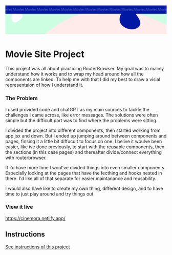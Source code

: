 <h1 align="center">
  <a href="">
    <img src="/src/assets/movies.svg" alt="Project Banner Image">
  </a>
</h1>

# Movie Site Project

This project was all about practicing RouterBrowser. My goal was to mainly understand how it works and to wrap my head around how all the components are linked. To help me with that I did my best to draw a visial representaion of how I understand it.

### The Problem

I used provided code and chatGPT as my main sources to tackle the challenges I came across, like error messages. The solutions were often simple but the difficult part was to find where the problems were sitting.

I divided the project into different components, then started working from app.jsx and down. But I ended up jumping around between components and pages, finsing it a little bit diffucult to focus on one. I belive it woulve been easier, like ive done previously, to start with the reusable components, then the sections (in this case pages) and thereafter divide/connect everything with routerbrowser.

If i'd have more time I woul've divided things into even smaller components. Especially looking at the pages that have the fecthing and hooks nested in there. I'd like all of that separate for easier maintanance and reusability.

I would also have like to create my own thing, different design, and to have time to just play around and try things out.

### View it live

https://cinemora.netlify.app/

## Instructions

<a href="instructions.md">
   See instructions of this project
  </a>
